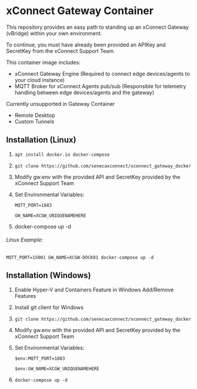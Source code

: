 # xConnect Gateway Container 
This repository provides an easy path to standing up an xConnect Gateway (vBridge) within your own environment. 

To continue, you must have already been provided an APIKey and SecretKey from the xConnect Support Team.

This container image includes:
- xConnect Gateway Engine (Required to connect edge devices/agents to your cloud instance)
- MQTT Broker for xConnect Agents pub/sub (Responsible for telemetry handling between edge devices/agents and the gateway)

Currently unsupported in Gateway Container
- Remote Desktop
- Custom Tunnels

## Installation (Linux)

1. `apt install docker.io docker-compose`
2. `git clone https://github.com/senecaxconnect/xconnect_gateway_docker`
3. Modify gw.env with the provided API and SecretKey provided by the xConnect Support Team
4. Set Environmental Variables:

    `MQTT_PORT=1883` 
    
    `GW_NAME=XCGW_UNIQUENAMEHERE` 

5. docker-compose up -d

###### Linux Example: 
`MQTT_PORT=15001 GW_NAME=XCGW-DOCK01 docker-compose up -d`

## Installation (Windows)
1. Enable Hyper-V and Containers Feature in Windows Add/Remove Features
2. Install git client for Windows
3. `git clone https://github.com/senecaxconnect/xconnect_gateway_docker`
4. Modify gw.env with the provided API and SecretKey provided by the xConnect Support Team
5. Set Environmental Variables:
    
    `$env:MQTT_PORT=1883`

    `$env:GW_NAME=XCGW_UNIQUENAMEHERE`
6. `docker-compose up -d`




